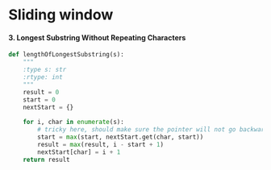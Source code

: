 # Sliding window

#### 3. Longest Substring Without Repeating Characters

```python
def lengthOfLongestSubstring(s):
    """
    :type s: str
    :rtype: int
    """
    result = 0
    start = 0
    nextStart = {}
    
    for i, char in enumerate(s):
        # tricky here, should make sure the pointer will not go backwards
        start = max(start, nextStart.get(char, start))
        result = max(result, i - start + 1)
        nextStart[char] = i + 1
    return result
```

